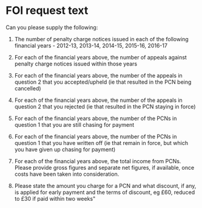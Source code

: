 # FOI request text

Can you please supply the following:

1. The number of penalty charge notices issued in each of the following financial years - 2012-13, 2013-14, 2014-15, 2015-16, 2016-17

2. For each of the financial years above, the number of appeals against penalty charge notices issued within those years

3. For each of the financial years above, the number of the appeals in question 2 that you accepted/upheld (ie that resulted in the PCN being cancelled)

4. For each of the financial years above, the number of the appeals in question 2 that you rejected (ie that resulted in the PCN staying in force)

5. For each of the financial years above, the number of the PCNs in question 1 that you are still chasing for payment

6. For each of the financial years above, the number of the PCNs in question 1 that you have written off (ie that remain in force, but which you have given up chasing for payment)

7. For each of the financial years above, the total income from PCNs. Please provide gross figures and separate net figures, if available, once costs have been taken into consideration.

8. Please state the amount you charge for a PCN and what discount, if any, is applied for early payment and the terms of discount, eg £60, reduced to £30 if paid within two weeks"
